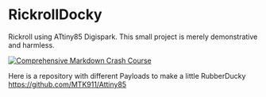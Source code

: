 # RickrollDocky
Rickroll using ATtiny85 Digispark.
This small project is merely demonstrative and harmless.

[![Comprehensive Markdown Crash Course](https://img.youtube.com/vi/6k16ERBc7AE/mqdefault.jpg)](https://www.youtube.com/watch?v=6k16ERBc7AE)

 Here is a repository with different Payloads to make a little RubberDucky https://github.com/MTK911/Attiny85
